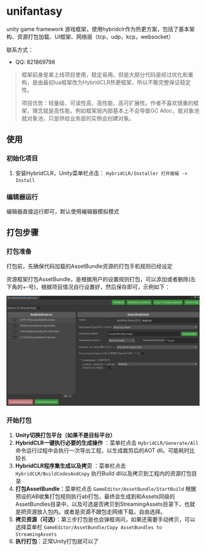 # unifantasy
unity game framework 游戏框架，使用hybridclr作为热更方案，包括了基本架构、资源打包加载、UI框架、网络层（tcp，udp，kcp，websocket）

联系方式：

- QQ:  821869798

> 框架前身是某上线项目使用，稳定易用。但是大部分代码是经过优化和重构，是由最初lua框架改为HybridCLR热更框架，所以不敢完整保证稳定性。
>
> 项目优势：轻量级、可读性高、高性能、高可扩展性。作者不喜欢很重的框架，理念就是高性能，例如框架层内部基本上不会导致GC Alloc，能对象池就对象池，只是供给业务层的实例会创建对象。

## 使用

### 初始化项目

1. 安装HybridCLR，Unity菜单栏点击： `HybridCLR/Installer 打开面板 -> Install`

### 编辑器运行

编辑器直接运行即可，默认使用编辑器模拟模式

## 打包步骤

### 打包准备

打包前，先确保代码加载的AssetBundle资源的打包手机规则已经设定

资源框架打包AssetBundle，是根据用户的设置规则打包，可以添加或者删除(左下角的+-号)，根据项目情况自行设置好，然后保存即可，示例如下：

![ab_settingpng](doc/img/ab_settingpng.png)

### 开始打包

1. **Unity切换打包平台（如果不是目标平台）**
2. **HybridCLR一键执行必要的生成操作** ：菜单栏点击 `HybridCLR/Generate/All`  命令运行过程中会执行一次导出工程，以生成裁剪后的AOT dll。可能耗时比较长
3. **HybridCLR程序集生成以及拷贝** ：菜单栏点击`HybridCLR/BuildCodesAndCopy` 执行Build dll以及拷贝到工程内的资源打包目录
4. **打包AssetBundle**：菜单栏点击 `GameEditor/AssetBundle/StartBuild` 根据预设的AB收集打包规则执行ab打包，最终会生成到和Assets同级的AssetBundles目录中，以及可选是否拷贝到StreamingAssets目录下，也就是把资源放入包内。或者是资源不跟包走网络下载，自由选择。
5. **拷贝资源（可选）**：第三步打包是也会弹框询问，如果还需要手动拷贝，可以选择菜单栏 `GameEditor/AssetBundle/Copy AssetBundles to StreamingAssets` 
6. **执行打包**：正常Unity打包就可以了
